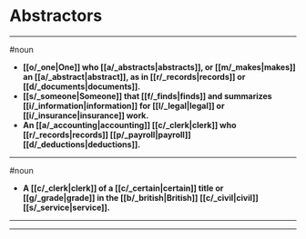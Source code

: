 # Abstractors
---
#noun
- **[[o/_one|One]] who [[a/_abstracts|abstracts]], or [[m/_makes|makes]] an [[a/_abstract|abstract]], as in [[r/_records|records]] or [[d/_documents|documents]].**
- **[[s/_someone|Someone]] that [[f/_finds|finds]] and summarizes [[i/_information|information]] for [[l/_legal|legal]] or [[i/_insurance|insurance]] work.**
- **An [[a/_accounting|accounting]] [[c/_clerk|clerk]] who [[r/_records|records]] [[p/_payroll|payroll]] [[d/_deductions|deductions]].**
---
#noun
- **A [[c/_clerk|clerk]] of a [[c/_certain|certain]] title or [[g/_grade|grade]] in the [[b/_british|British]] [[c/_civil|civil]] [[s/_service|service]].**
---
---
